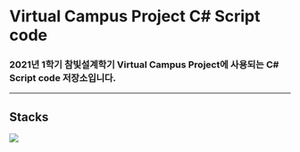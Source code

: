 # Virtual Campus Project C# Script code

### 2021년 1학기 참빛설계학기 Virtual Campus Project에 사용되는 C# Script code 저장소입니다.

---

## Stacks

<img src="https://firebasestorage.googleapis.com/v0/b/mangoplate-a1a46.appspot.com/o/virtualcampus%20stacks%20upload%20.jpg?alt=media&token=a501e69d-482d-4a20-8cd4-525ecbcbbb99" >

